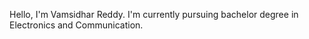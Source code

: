 Hello, I'm Vamsidhar Reddy. I'm currently pursuing bachelor degree in Electronics and Communication.
